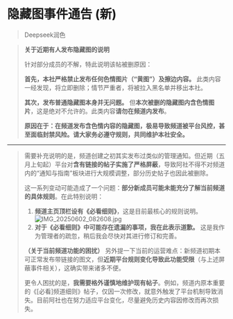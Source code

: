 # 隐藏图事件通告 (新)
> Deepseek润色

> **关于近期有人发布隐藏图的说明**
>
> 针对部分成员的不解，特此说明该帖被删原因：
>
> **首先，本社严格禁止发布任何色情图片（“黄图”）及擦边内容。** 此类内容一经发现，将立即删除；情节严重者，将被拉入黑名单并移出本社。
>
> **其次，发布普通隐藏图本身并无问题。** 但**本次被删的隐藏图内含色情图片**，这是绝对不允许的。此类内容**请勿在频道内发布**。
>
> **原因在于：在频道发布含色情内容的隐藏图，极易导致频道被平台风控，甚至面临封禁风险。请大家务必遵守规则，共同维护本社安全。**

---

> 需要补充说明的是，频道创建之初其实发布过类似的管理通知。但近期（五月上旬起）平台对**含有链接的帖子实施了严格屏蔽**，导致阿社不得不对频道内的“通知与指南”板块进行大规模调整，部分历史帖子也因此被删除。
>
> 这一系列变动可能造成了一个问题：**部分新成员可能未能充分了解当前频道的具体规则**。在此特别说明：
>
> 1.  **频道主页顶栏设有《必看细则》**，这是目前最核心的规则说明。![IMG_20250602_082608.jpg](https://wp-cdn.4ce.cn/v2/Oa5OAPj.jpeg)
> 2.  **对于《必看细则》中可能存在遗漏的事项，我在此表示道歉。** 这是我作为管理者的疏忽，稍后我会尽快对其进行修订和完善。
>
> **（关于当前频道功能的困扰）**
> 另外提一下当前的运营难点：新频道初期本可正常发布带链接的图文，但**近期平台规则变化导致此功能受限**（与上述屏蔽事件相关），这确实带来诸多不便。
>
> 更令人困扰的是，**我需要格外谨慎地维护现有帖子**。例如，频道内原本重要的《[必看]频道细则》帖子，仅因一次修改，就意外触发了平台机制导致消失。目前阿社也在努力适应平台变化，尽量避免历史内容因修改而再次损失。